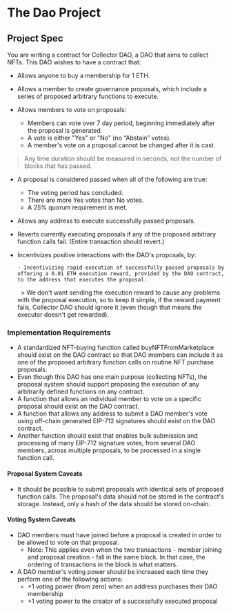 # The Dao Project

## Project Spec

You are writing a contract for Collector DAO, a DAO that aims to collect NFTs. This DAO wishes to have a contract that:

- Allows anyone to buy a membership for 1 ETH.

- Allows a member to create governance proposals, which include a series of proposed arbitrary functions to execute.

- Allows members to vote on proposals:
  - Members can vote over 7 day period, beginning immediately after the proposal is generated.
  - A vote is either "Yes" or "No" (no “Abstain” votes).
  - A member's vote on a proposal cannot be changed after it is cast.

> Any time duration should be measured in seconds, not the number of blocks that has passed.

- A proposal is considered passed when all of the following are true:

  - The voting period has concluded.
  - There are more Yes votes than No votes.
  - A 25% quorum requirement is met.

- Allows any address to execute successfully passed proposals.

- Reverts currently executing proposals if any of the proposed arbitrary function calls fail. (Entire transaction should revert.)

- Incentivizes positive interactions with the DAO's proposals, by:

      - Incentivizing rapid execution of successfully passed proposals by offering a 0.01 ETH execution reward, provided by the DAO contract, to the address that executes the proposal.

  &nbsp; > We don't want sending the execution reward to cause any problems with the proposal execution, so to keep it simple, if the reward payment fails, Collector DAO should ignore it (even though that means the executor doesn't get rewarded).

### Implementation Requirements

- A standardized NFT-buying function called buyNFTFromMarketplace should exist on the DAO contract so that DAO members can include it as one of the proposed arbitrary function calls on routine NFT purchase proposals.
- Even though this DAO has one main purpose (collecting NFTs), the proposal system should support proposing the execution of any arbitrarily defined functions on any contract.
- A function that allows an individual member to vote on a specific proposal should exist on the DAO contract.
- A function that allows any address to submit a DAO member's vote using off-chain generated EIP-712 signatures should exist on the DAO contract.
- Another function should exist that enables bulk submission and processing of many EIP-712 signature votes, from several DAO members, across multiple proposals, to be processed in a single function call.

#### Proposal System Caveats

- It should be possible to submit proposals with identical sets of proposed function calls.
  The proposal's data should not be stored in the contract's storage. Instead, only a hash of the data should be stored on-chain.

#### Voting System Caveats

- DAO members must have joined before a proposal is created in order to be allowed to vote on that proposal.
  - Note: This applies even when the two transactions - member joining and proposal creation - fall in the same block. In that case, the ordering of transactions in the block is what matters.
- A DAO member's voting power should be increased each time they perform one of the following actions:
  - +1 voting power (from zero) when an address purchases their DAO membership
  - +1 voting power to the creator of a successfully executed proposal

